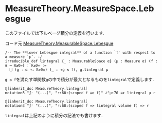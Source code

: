 MeasureTheory.MeasureSpace.Lebesgue
============================================

このファイルでは下ルベーグ積分の定義を行います.

コード元
[MeasureTheory.MeasurableSpace.Lebesgue](https://leanprover-community.github.io/mathlib4_docs/Mathlib/MeasureTheory/MeasurableSpace/Lebesgue.html)

``` lean4
/-- The **lower Lebesgue integral** of a function `f` with respect to a measure `μ`. -/
irreducible_def lintegral {_ : MeasurableSpace α} (μ : Measure α) (f : α → ℝ≥0∞) : ℝ≥0∞ :=
  ⨆ (g : α →ₛ ℝ≥0∞) (_ : ⇑g ≤ f), g.lintegral μ
```
`g ≤ f`を満たす単関数`g`の中で積分が最大となるものを`lintegral`で定義します.

``` lean4
@[inherit_doc MeasureTheory.lintegral]
notation3 "∫⁻ "(...)", "r:60:(scoped f => f)" ∂"μ:70 => lintegral μ r

@[inherit_doc MeasureTheory.lintegral]
notation3 "∫⁻ "(...)", "r:60:(scoped f => lintegral volume f) => r
```
`lintegral`は上記のように積分の記法でも書けます.